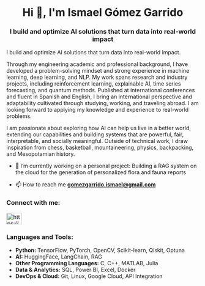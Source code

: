 <h1 align="center">Hi 👋, I'm Ismael Gómez Garrido</h1>
<h3 align="center">I build and optimize AI solutions that turn data into real-world impact</h3>

I build and optimize AI solutions that turn data into real-world impact. 

Through my engineering academic and professional background, I have developed a problem-solving mindset and strong experience in machine learning, deep learning, and NLP. My work spans research and industry projects, including reinforcement learning, explainable AI, time series forecasting, and quantum methods. Published at international conferences and fluent in Spanish and English, I bring an international perspective and adaptability cultivated through studying, working, and traveling abroad. I am looking forward to applying my knowledge and experience to real-world problems.

I am passionate about exploring how AI can help us live in a better world, extending our capabilities and building systems that are powerful, fair, interpretable, and socially meaningful. Outside of technical work, I draw inspiration from chess, basketball, mountaineering, physics, backpacking, and Mesopotamian history.

- 🔭 I’m currently working on a personal project: Building a RAG system on the cloud for the generation of personalized flora and fauna reports 

- 📫 How to reach me **gomezgarrido.ismael@gmail.com**

<h3 align="left">Connect with me:</h3>
<p align="left">
<a href="https://linkedin.com/in/https://www.linkedin.com/in/ismaelgomezgarrido/" target="blank"><img align="center" src="https://raw.githubusercontent.com/rahuldkjain/github-profile-readme-generator/master/src/images/icons/Social/linked-in-alt.svg" alt="https://www.linkedin.com/in/ismaelgomezgarrido/" height="30" width="40" /></a>
</p>

<h3 align="left">Languages and Tools:</h3>
<ul>
  <li><strong>Python:</strong> TensorFlow, PyTorch, OpenCV, Scikit-learn, Qiskit, Optuna</li>
  <li><strong>AI:</strong> HuggingFace, LangChain, RAG</li>
  <li><strong>Other Programming Languages:</strong> C, C++, MATLAB, Julia</li>
  <li><strong>Data & Analytics:</strong> SQL, Power BI, Excel, Docker</li>
  <li><strong>DevOps & Cloud:</strong> Git, Linux, Google Cloud, API Integration</li>
</ul>
